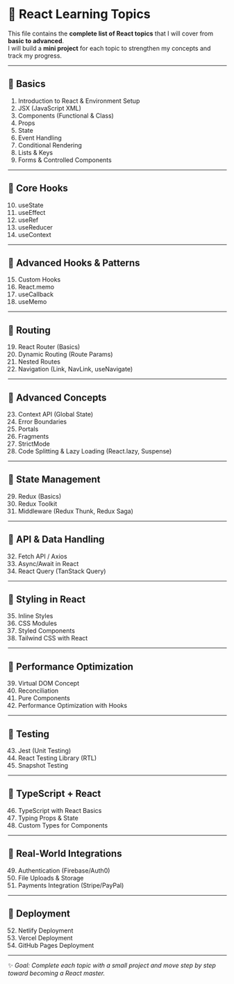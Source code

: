 # 🚀 React Learning Topics

This file contains the **complete list of React topics** that I will cover from **basic to advanced**.  
I will build a **mini project** for each topic to strengthen my concepts and track my progress.

---

## 🔹 Basics
1. Introduction to React & Environment Setup  
2. JSX (JavaScript XML)  
3. Components (Functional & Class)  
4. Props  
5. State  
6. Event Handling  
7. Conditional Rendering  
8. Lists & Keys  
9. Forms & Controlled Components  

---

## 🔹 Core Hooks
10. useState  
11. useEffect  
12. useRef  
13. useReducer  
14. useContext  

---

## 🔹 Advanced Hooks & Patterns
15. Custom Hooks  
16. React.memo  
17. useCallback  
18. useMemo  

---

## 🔹 Routing
19. React Router (Basics)  
20. Dynamic Routing (Route Params)  
21. Nested Routes  
22. Navigation (Link, NavLink, useNavigate)  

---

## 🔹 Advanced Concepts
23. Context API (Global State)  
24. Error Boundaries  
25. Portals  
26. Fragments  
27. StrictMode  
28. Code Splitting & Lazy Loading (React.lazy, Suspense)  

---

## 🔹 State Management
29. Redux (Basics)  
30. Redux Toolkit  
31. Middleware (Redux Thunk, Redux Saga)  

---

## 🔹 API & Data Handling
32. Fetch API / Axios  
33. Async/Await in React  
34. React Query (TanStack Query)  

---

## 🔹 Styling in React
35. Inline Styles  
36. CSS Modules  
37. Styled Components  
38. Tailwind CSS with React  

---

## 🔹 Performance Optimization
39. Virtual DOM Concept  
40. Reconciliation  
41. Pure Components  
42. Performance Optimization with Hooks  

---

## 🔹 Testing
43. Jest (Unit Testing)  
44. React Testing Library (RTL)  
45. Snapshot Testing  

---

## 🔹 TypeScript + React
46. TypeScript with React Basics  
47. Typing Props & State  
48. Custom Types for Components  

---

## 🔹 Real-World Integrations
49. Authentication (Firebase/Auth0)  
50. File Uploads & Storage  
51. Payments Integration (Stripe/PayPal)  

---

## 🔹 Deployment
52. Netlify Deployment  
53. Vercel Deployment  
54. GitHub Pages Deployment  

---

✨ *Goal: Complete each topic with a small project and move step by step toward becoming a React master.*
